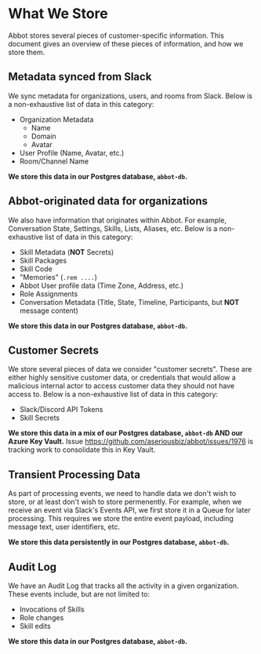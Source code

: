 # What We Store

Abbot stores several pieces of customer-specific information.
This document gives an overview of these pieces of information, and how we store them.

## Metadata synced from Slack

We sync metadata for organizations, users, and rooms from Slack.
Below is a non-exhaustive list of data in this category:

* Organization Metadata
    * Name
    * Domain
    * Avatar
* User Profile (Name, Avatar, etc.)
* Room/Channel Name

**We store this data in our Postgres database, `abbot-db`.**

## Abbot-originated data for organizations

We also have information that originates within Abbot.
For example, Conversation State, Settings, Skills, Lists, Aliases, etc.
Below is a non-exhaustive list of data in this category:

* Skill Metadata (**NOT** Secrets)
* Skill Packages
* Skill Code
* "Memories" (`.rem ....`)
* Abbot User profile data (Time Zone, Address, etc.)
* Role Assignments
* Conversation Metadata (Title, State, Timeline, Participants, but **NOT** message content)

**We store this data in our Postgres database, `abbot-db`.**

## Customer Secrets

We store several pieces of data we consider "customer secrets".
These are either highly sensitive customer data, or credentials that would allow a malicious internal actor to access customer data they should not have access to.
Below is a non-exhaustive list of data in this category:

* Slack/Discord API Tokens
* Skill Secrets

**We store this data in a mix of our Postgres database, `abbot-db` AND our Azure Key Vault.**
Issue https://github.com/aseriousbiz/abbot/issues/1976 is tracking work to consolidate this in Key Vault.

## Transient Processing Data

As part of processing events, we need to handle data we don't wish to store, or at least don't wish to store permenently.
For example, when we receive an event via Slack's Events API, we first store it in a Queue for later processing.
This requires we store the entire event payload, including message text, user identifiers, etc.

**We store this data persistently in our Postgres database, `abbot-db`.**

## Audit Log

We have an Audit Log that tracks all the activity in a given organization.
These events include, but are not limited to:

* Invocations of Skills
* Role changes
* Skill edits

**We store this data in our Postgres database, `abbot-db`.**
